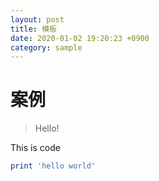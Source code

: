 ```yaml
---
layout: post
title: 模板
date: 2020-01-02 19:20:23 +0900
category: sample
---
```

# 案例
> Hello!

This is code
```ruby
print 'hello world'
```
